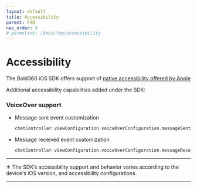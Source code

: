 ```yaml
---
layout: default
title: Accessibility
parent: FAQ
nav_order: 5
# permalink: /docs/faq/accessibility
---
```


# Accessibility

The Bold360 iOS SDK offers support of [native accessibility offered by Apple](https://developer.apple.com/accessibility/)

Additional accessibility capabilities added under the SDK:
### VoiceOver support
-   Message sent event customization
    ```swift
    chatController.viewConfiguration.voiceOverConfiguration.messageSentText = "custom voiceOver message"
    ```
-   Message received event customization
    ```swift
    chatController.viewConfiguration.voiceOverConfiguration.messageReceivedText = "custom voiceOver message"
    ```

------
⚜️ The SDK’s accessibility support and behavior varies according to the device's iOS version, and accessibility configurations.

-----
